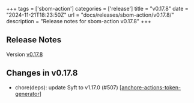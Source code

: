 +++
tags = ['sbom-action']
categories = ['release']
title = "v0.17.8"
date = "2024-11-21T18:23:50Z"
url = "docs/releases/sbom-action/v0.17.8/"
description = "Release notes for sbom-action v0.17.8"
+++

## Release Notes

Version [v0.17.8](https://github.com/anchore/sbom-action/releases/tag/v0.17.8)

## Changes in v0.17.8

- chore(deps): update Syft to v1.17.0 (#507) [[anchore-actions-token-generator](https://github.com/anchore-actions-token-generator)]
